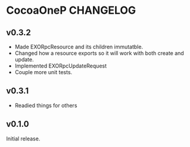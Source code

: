 # CocoaOneP CHANGELOG

## v0.3.2
- Made EXORpcResource and its children immutatble.
- Changed how a resource exports so it will work with both create and update.
- Implemented EXORpcUpdateRequest
- Couple more unit tests.

## v0.3.1
- Readied things for others


## v0.1.0

Initial release.
